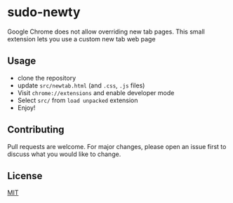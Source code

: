 # sudo-newty
Google Chrome does not allow overriding new tab pages. This small extension lets you use a custom new tab web page

## Usage
 - clone the repository
 - update `src/newtab.html` (and `.css`, `.js` files)
 - Visit `chrome://extensions` and enable developer mode
 - Select `src/` from `load unpacked` extension
 - Enjoy!


## Contributing
Pull requests are welcome. For major changes, please open an issue first to discuss what you would like to change.

## License
[MIT](LICENSE)